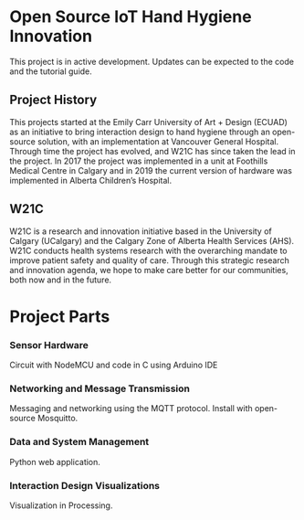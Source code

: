 # Open Source IoT Hand Hygiene Innovation

This project is in active development. Updates can be expected to the code and the tutorial guide.

## Project History
This projects started at the Emily Carr University of Art + Design (ECUAD) as an initiative to bring interaction design to hand hygiene through an open-source solution, with an implementation at Vancouver General Hospital. Through time the project has evolved, and W21C has since taken the lead in the project. In 2017 the project was implemented in a unit at Foothills Medical Centre in Calgary and in 2019 the current version of hardware was implemented in Alberta Children’s Hospital. 

## W21C
W21C is a research and innovation initiative based in the University of Calgary (UCalgary) and the Calgary Zone of Alberta Health Services (AHS). W21C conducts health systems research with the overarching mandate to improve patient safety and quality of care. Through this strategic research and innovation agenda, we hope to make care better for our communities, both now and in the future.

# Project Parts
### Sensor Hardware
Circuit with NodeMCU and code in C using Arduino IDE

### Networking and Message Transmission
Messaging and networking using the MQTT protocol. Install with open-source Mosquitto. 

### Data and System Management 
Python web application. 

### Interaction Design Visualizations
Visualization in Processing. 
